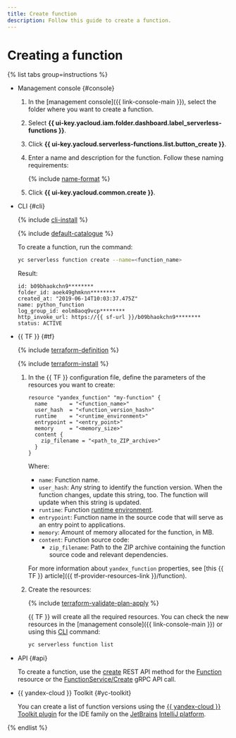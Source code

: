 ```yaml
---
title: Create function
description: Follow this guide to create a function.
---
```


# Creating a function

{% list tabs group=instructions %}

- Management console {#console}

    1. In the [management console]({{ link-console-main }}), select the folder where you want to create a function.
    1. Select **{{ ui-key.yacloud.iam.folder.dashboard.label_serverless-functions }}**.
    1. Click **{{ ui-key.yacloud.serverless-functions.list.button_create }}**.
    1. Enter a name and description for the function. Follow these naming requirements:

        {% include [name-format](../../../_includes/name-format.md) %}

    1. Click **{{ ui-key.yacloud.common.create }}**.

- CLI {#cli}

    {% include [cli-install](../../../_includes/cli-install.md) %}

    {% include [default-catalogue](../../../_includes/default-catalogue.md) %}

    To create a function, run the command:

    ```bash
    yc serverless function create --name=<function_name>
    ```

    Result:

    ```text
    id: b09bhaokchn9********
    folder_id: aoek49ghmknn********
    created_at: "2019-06-14T10:03:37.475Z"
    name: python_function
    log_group_id: eolm8aoq9vcp********
    http_invoke_url: https://{{ sf-url }}/b09bhaokchn9********
    status: ACTIVE
    ```

- {{ TF }} {#tf}

    {% include [terraform-definition](../../../_tutorials/_tutorials_includes/terraform-definition.md) %}

    {% include [terraform-install](../../../_includes/terraform-install.md) %}

    1. In the {{ TF }} configuration file, define the parameters of the resources you want to create:

        ```hcl
        resource "yandex_function" "my-function" {
          name       = "<function_name>"
          user_hash  = "<function_version_hash>"
          runtime    = "<runtime_environment>"
          entrypoint = "<entry_point>"
          memory     = "<memory_size>"
          content {
            zip_filename = "<path_to_ZIP_archive>"
          }
        }
        ```

        Where:

        * `name`: Function name.
        * `user_hash`: Any string to identify the function version. When the function changes, update this string, too. The function will update when this string is updated.
        * `runtime`: Function [runtime environment](../../concepts/runtime/index.md).
        * `entrypoint`: Function name in the source code that will serve as an entry point to applications.
        * `memory`: Amount of memory allocated for the function, in MB.
        * `content`: Function source code:
            * `zip_filename`: Path to the ZIP archive containing the function source code and relevant dependencies.

        For more information about `yandex_function` properties, see [this {{ TF }} article]({{ tf-provider-resources-link }}/function).

    1. Create the resources:

        {% include [terraform-validate-plan-apply](../../../_tutorials/_tutorials_includes/terraform-validate-plan-apply.md) %}

        {{ TF }} will create all the required resources. You can check the new resources in the [management console]({{ link-console-main }}) or using this [CLI](../../../cli/) command:

        ```bash
        yc serverless function list
        ```

- API {#api}

    To create a function, use the [create](../../functions/api-ref/Function/create.md) REST API method for the [Function](../../functions/api-ref/Function/index.md) resource or the [FunctionService/Create](../../functions/api-ref/grpc/Function/create.md) gRPC API call.

- {{ yandex-cloud }} Toolkit {#yc-toolkit}

    You can create a list of function versions using the [{{ yandex-cloud }} Toolkit plugin](https://github.com/yandex-cloud/ide-plugin-jetbrains/blob/master/README.en.md) for the IDE family on the [JetBrains](https://www.jetbrains.com/) [IntelliJ platform](https://www.jetbrains.com/opensource/idea/).

{% endlist %}
